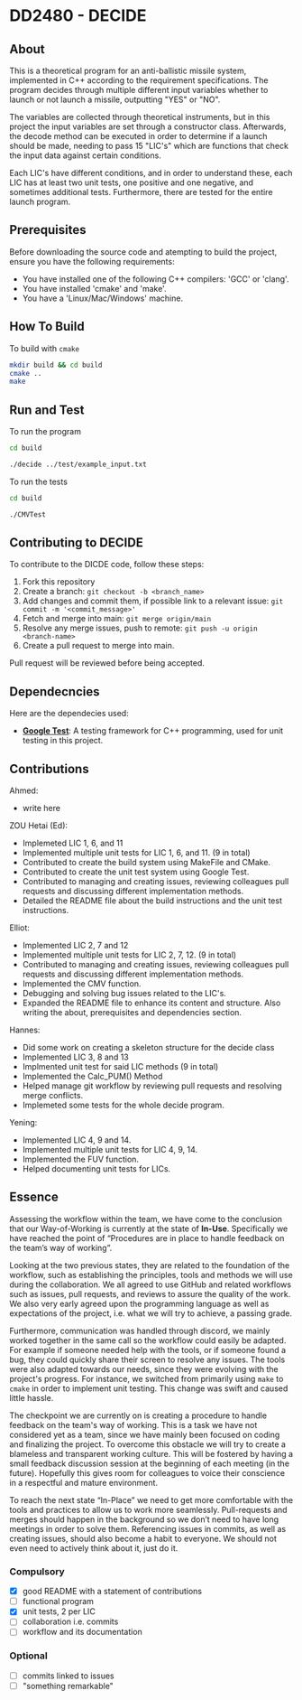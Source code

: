 # DD2480 - DECIDE

## About

This is a theoretical program for an anti-ballistic missile system, implemented in C++ according to the requirement specifications. The program decides through multiple different input variables whether to launch or not launch a missile, outputting "YES" or "NO".

The variables are collected through theoretical instruments, but in this project the input variables are set through a constructor class. Afterwards, the decode method can be executed in order to determine if a launch should be made, needing to pass 15 "LIC's" which are functions that check the input data against certain conditions.

Each LIC's have different conditions, and in order to understand these, each LIC has at least two unit tests, one positive and one negative, and sometimes additional tests. Furthermore, there are tested for the entire launch program.

## Prerequisites

Before downloading the source code and atempting to build the project, ensure you have the following requirements:

* You have installed one of the following C++ compilers: 'GCC' or 'clang'.
* You have installed 'cmake' and 'make'.
* You have a 'Linux/Mac/Windows' machine.

## How To Build

To build with `cmake`

```bash
mkdir build && cd build
cmake ..
make
```

## Run and Test

To run the program

```bash
cd build
```

```bash
./decide ../test/example_input.txt
```

To run the tests

```bash
cd build
```

```bash
./CMVTest
```

## Contributing to DECIDE

To contribute to the DICDE code, follow these steps:

1. Fork this repository
2. Create a branch: `git checkout -b <branch_name>`
3. Add changes and commit them, if possible link to a relevant issue: `git commit -m '<commit_message>'`
4. Fetch and merge into main: `git merge origin/main`
5. Resolve any merge issues, push to remote: `git push -u origin <branch-name>`
6. Create a pull request to merge into main.

Pull request will be reviewed before being accepted.

## Dependecncies

Here are the dependecies used:

* [**Google Test**](https://google.github.io/googletest/primer.html): A testing framework for C++ programming, used for unit testing in this project.

## Contributions

Ahmed:

* write here

ZOU Hetai (Ed):

* Implemeted LIC 1, 6, and 11
* Implemented multiple unit tests for LIC 1, 6, and 11. (9 in total)
* Contributed to create the build system using MakeFile and CMake.
* Contributed to create the unit test system using Google Test.
* Contributed to managing and creating issues, reviewing colleagues pull requests and discussing different implementation methods.
* Detailed the README file about the build instructions and the unit test instructions.

Elliot:

* Implemented LIC 2, 7 and 12
* Implemented multiple unit tests for LIC 2, 7, 12. (9 in total)
* Contributed to managing and creating issues, reviewing colleagues pull requests and discussing different implementation methods.
* Implemented the CMV function.
* Debugging and solving bug issues related to the LIC's.
* Expanded the README file to enhance its content and structure. Also writing the about, prerequisites and dependencies section.

Hannes:
- Did some work on creating a skeleton structure for the decide class
- Implemented LIC 3, 8 and 13 
- Implmented unit test for said LIC methods (9 in total)
- Implemented the Calc_PUM() Method
- Helped manage git workflow by reviewing pull requests and resolving merge conflicts.
- Implemeted some tests for the whole decide program. 

Yening:

* Implemented LIC 4, 9 and 14.
* Implemented multiple unit tests for LIC 4, 9, 14.
* Implemented the FUV function.
* Helped documenting unit tests for LICs.

## Essence

Assessing the workflow within the team, we have come to the conclusion that our Way-of-Working is currently at the state of **In-Use**. Specifically we have reached the point of “Procedures are in place to handle feedback on the team’s way of working”. 

Looking at the two previous states, they are related to the foundation of the workflow, such as establishing the principles, tools and methods we will use during the collaboration. We all agreed to use GitHub and related workflows such as issues, pull requests, and reviews to assure the quality of the work. We also very early agreed upon the programming language as well as expectations of the project, i.e. what we will try to achieve, a passing grade. 

Furthermore, communication was handled through discord, we mainly worked together in the same call so the workflow could easily be adapted. For example if someone needed help with the tools, or if someone found a bug, they could quickly share their screen to resolve any issues. The tools were also adapted towards our needs, since they were evolving with the project's progress. For instance, we switched from primarily using `make` to `cmake` in order to implement unit testing. This change was swift and caused little hassle.

The checkpoint we are currently on is creating a procedure to handle feedback on the team's way of working. This is a task we have not considered yet as a team, since we have mainly been focused on coding and finalizing the project. To overcome this obstacle we will try to create a blameless and transparent working culture. This will be fostered by having a small feedback discussion session at the beginning of each meeting (in the future). Hopefully this gives room for colleagues to voice their conscience in a respectful and mature environment.

To reach the next state “In-Place” we need to get more comfortable with the tools and practices to allow us to work more seamlessly. Pull-requests and merges should happen in the background so we don’t need to have long meetings in order to solve them. Referencing issues in commits, as well as creating issues, should also become a habit to everyone. We should not even need to actively think about it, just do it.

### Compulsory

* [x] good README with a statement of contributions
* [ ] functional program
* [x] unit tests, 2 per LIC
* [ ] collaboration i.e. commits
* [ ] workflow and its documentation

### Optional

* [ ] commits linked to issues
* [ ] "something remarkable"
